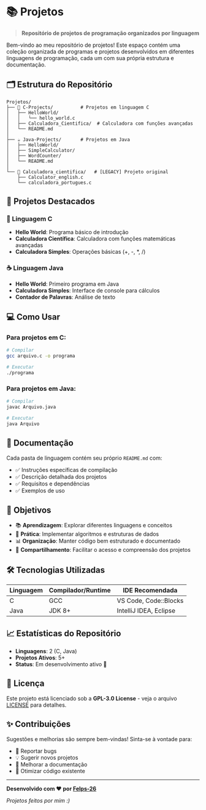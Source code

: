 # 📚 Projetos

> **Repositório de projetos de programação organizados por linguagem**

Bem-vindo ao meu repositório de projetos! Este espaço contém uma coleção organizada de programas e projetos desenvolvidos em diferentes linguagens de programação, cada um com sua própria estrutura e documentação.

## 🗂️ Estrutura do Repositório

```
Projetos/
├── 🔵 C-Projects/          # Projetos em linguagem C
│   ├── HelloWorld/
│   │   └── hello_world.c
│   ├── Calculadora_Cientifica/  # Calculadora com funções avançadas
│   └── README.md
│
├── ☕ Java-Projects/       # Projetos em Java
│   ├── HelloWorld/
│   ├── SimpleCalculator/
│   ├── WordCounter/
│   └── README.md
│
└── 📁 Calculadora_cientifica/   # [LEGACY] Projeto original
    ├── Calculator_english.c
    └── calculadora_portugues.c
```

## 🚀 Projetos Destacados

### 🔵 Linguagem C
- **Hello World**: Programa básico de introdução
- **Calculadora Científica**: Calculadora com funções matemáticas avançadas
- **Calculadora Simples**: Operações básicas (+, -, *, /)

### ☕ Linguagem Java  
- **Hello World**: Primeiro programa em Java
- **Calculadora Simples**: Interface de console para cálculos
- **Contador de Palavras**: Análise de texto

## 💻 Como Usar

### Para projetos em C:
```bash
# Compilar
gcc arquivo.c -o programa

# Executar
./programa
```

### Para projetos em Java:
```bash
# Compilar
javac Arquivo.java

# Executar  
java Arquivo
```

## 📖 Documentação

Cada pasta de linguagem contém seu próprio `README.md` com:
- ✅ Instruções específicas de compilação
- ✅ Descrição detalhada dos projetos
- ✅ Requisitos e dependências
- ✅ Exemplos de uso

## 🎯 Objetivos

- 📚 **Aprendizagem**: Explorar diferentes linguagens e conceitos
- 🔧 **Prática**: Implementar algoritmos e estruturas de dados
- 📊 **Organização**: Manter código bem estruturado e documentado
- 🤝 **Compartilhamento**: Facilitar o acesso e compreensão dos projetos

## 🛠️ Tecnologias Utilizadas

| Linguagem | Compilador/Runtime | IDE Recomendada |
|-----------|-------------------|------------------|
| C | GCC | VS Code, Code::Blocks |
| Java | JDK 8+ | IntelliJ IDEA, Eclipse |

## 📈 Estatísticas do Repositório

- **Linguagens**: 2 (C, Java)
- **Projetos Ativos**: 5+
- **Status**: Em desenvolvimento ativo 🔄

## 📄 Licença

Este projeto está licenciado sob a **GPL-3.0 License** - veja o arquivo [LICENSE](LICENSE) para detalhes.

## ✨ Contribuições

Sugestões e melhorias são sempre bem-vindas! Sinta-se à vontade para:
- 🐛 Reportar bugs
- 💡 Sugerir novos projetos
- 📝 Melhorar a documentação
- 🔧 Otimizar código existente

---

**Desenvolvido com ❤️ por [Felps-26](https://github.com/Felps-26)**

*Projetos feitos por mim :)*
